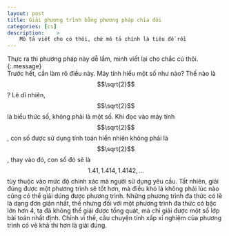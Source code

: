 ```yaml
---
layout: post
title: Giải phương trình bằng phương pháp chia đôi
categories: [cs]
description:    >
    Mô tả viết cho có thôi, chứ mô tả chính là tiêu đề rồi
---
```

Thực ra thì phương pháp này dễ lắm, mình viết lại cho chắc cú thôi.{:.message}  
Trước hết, cần làm rõ điều này. Máy tính hiểu một số như nào? Thế nào là $$\sqrt{2}$$? Lẽ dĩ nhiên, $$\sqrt{2}$$ là biểu thức số, không phải là một số. Khi đọc vào máy tính $$\sqrt{2}$$, con số được sử dụng tính toán hiển nhiên không phải là $$\sqrt{2}$$, thay vào đó, con số đó sẽ là $$1.41,1.414,1.4142,...$$ tùy thuộc vào mức độ chính xác mà người sử dụng yêu cầu. Tất nhiên, giải đúng được một phương trình sẽ tốt hơn, mà điều khó là không phải lúc nào cũng có thể giải dúng được phương trình. Những phương trình đa thức có lẽ là dạng đơn giản nhất, thế nhưng đối với một phương trình đa thức có bậc lớn hơn 4, ta đã không thể giải được tổng quát, mà chỉ giải được một số lớp bài toán nhất định. Chính vì thế, câu chuyện tính xấp xỉ nghiệm của phương trình có vẻ khả thi hơn là giải đúng.  
